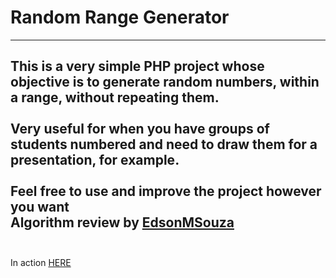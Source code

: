 # Random Range Generator 
----

This is a very simple PHP project whose objective is to generate random numbers, within a range, without repeating them.
<br><br>
Very useful for when you have groups of students numbered and need to draw them for a presentation, for example.
<br><br>
Feel free to use and improve the project however you want
<br>
Algorithm review by [EdsonMSouza](https://github.com/EdsonMSouza)
<br><br>
----
In action [HERE](https://traue.com.br/random_range/)
